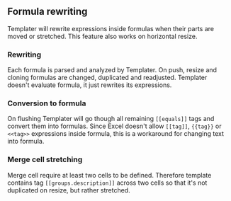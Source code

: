 ## Formula rewriting

Templater will rewrite expressions inside formulas when their parts are moved or stretched.
This feature also works on horizontal resize.

### Rewriting

Each formula is parsed and analyzed by Templater.
On push, resize and cloning formulas are changed, duplicated and readjusted.
Templater doesn't evaluate formula, it just rewrites its expressions.

### Conversion to formula

On flushing Templater will go though all remaining `[[equals]]` tags and convert them into formulas.
Since Excel doesn't allow `[[tag]]`, `{{tag}}` or `<<tag>>` expressions inside formula, this is a workaround for changing text into formula.

### Merge cell stretching

Merge cell require at least two cells to be defined. 
Therefore template contains tag `[[groups.description]]` across two cells so that it's not duplicated on resize, but rather stretched.
